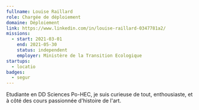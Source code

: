 ```yaml
---
fullname: Louise Raillard
role: Chargée de déploiement 
domaine: Déploiement
link: https://www.linkedin.com/in/louise-raillard-0347781a2/
missions:
  - start: 2021-03-01
    end: 2021-05-30
    status: independent
    employer: Ministère de la Transition Ecologique
startups:
  - locatio
badges:
  - segur
---
```


Etudiante en DD Sciences Po-HEC, je suis curieuse de tout, enthousiaste, et à côté des cours passionnée d'histoire de l'art.

